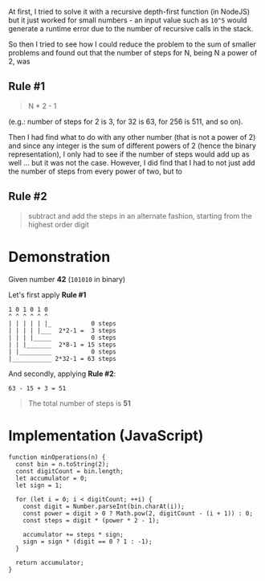 At first, I tried to solve it with a recursive depth-first function (in NodeJS) but it just worked for small numbers - an input value such as `10^5` would generate a runtime error due to the number of recursive calls in the stack.

So then I tried to see how I could reduce the problem to the sum of smaller problems and found out that the number of steps for N, being N a power of 2, was 

Rule #1
-------
> N * 2 - 1

(e.g.: number of steps for 2 is 3, for 32 is 63, for 256 is 511, and so on). 

Then I had find what to do with any other number (that is not a power of 2) and since any integer is the sum of different powers of 2 (hence the binary representation), I only had to see if the number of steps would add up as well ... but it was not the case. However, I did find that I had to not just add the number of steps from every power of two, but to 

Rule #2
-------
> subtract and add the steps in an alternate fashion, starting from the highest order digit


Demonstration
=============
Given number **42** (`101010` in binary)

Let's first apply **Rule #1**

```
1 0 1 0 1 0
^ ^ ^ ^ ^ ^
| | | | | |_           0 steps
| | | | |___  2*2-1 =  3 steps
| | | |_____           0 steps
| | |_______  2*8-1 = 15 steps
| |_________           0 steps
|___________ 2*32-1 = 63 steps
```

And secondly, applying **Rule #2**:
```
63 - 15 + 3 = 51
```

> The total number of steps is **51**


Implementation (JavaScript)
===

``` lang-js
function minOperations(n) {
  const bin = n.toString(2);
  const digitCount = bin.length;
  let accumulator = 0;
  let sign = 1;

  for (let i = 0; i < digitCount; ++i) {
    const digit = Number.parseInt(bin.charAt(i));
    const power = digit > 0 ? Math.pow(2, digitCount - (i + 1)) : 0;
    const steps = digit * (power * 2 - 1);

    accumulator += steps * sign;
    sign = sign * (digit == 0 ? 1 : -1);
  }
  
  return accumulator;
}
```
